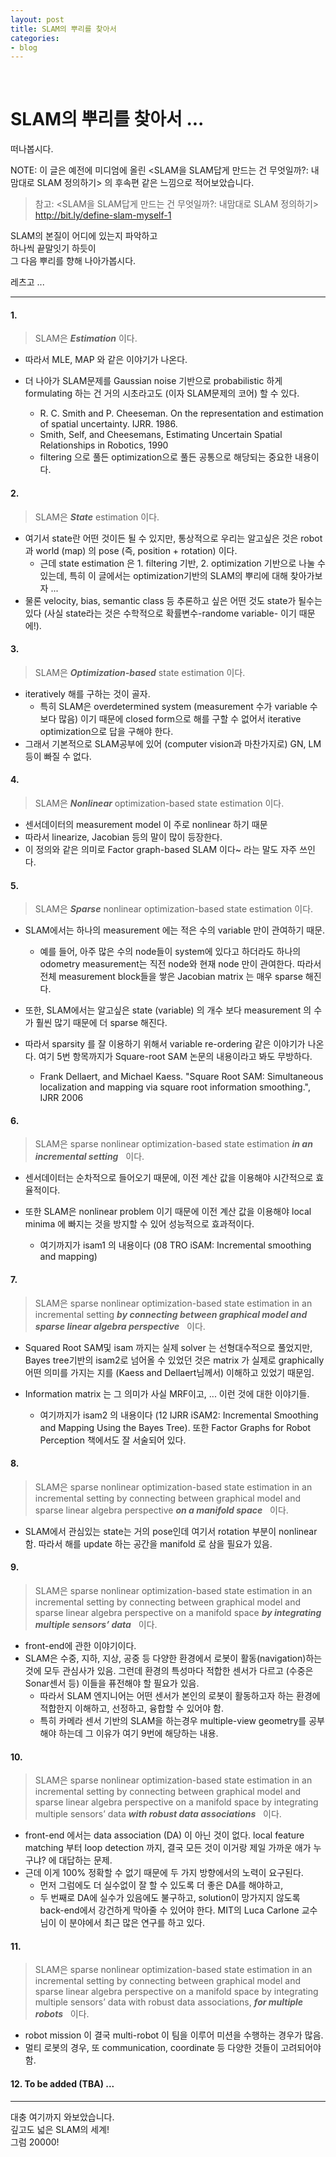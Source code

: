 ```yaml
---
layout: post
title: SLAM의 뿌리를 찾아서
categories:
- blog
---
```


<br>

<h1 id="slam의-뿌리를-찾아서-"><strong>SLAM의 뿌리</strong>를 찾아서 ...</h1>
<p>떠나봅시다. </p>
<p>NOTE: 이 글은 예전에 미디엄에 올린 &lt;SLAM을 SLAM답게 만드는 건 무엇일까?: 내맘대로 SLAM 정의하기&gt; 의 후속편 같은 느낌으로 적어보았습니다. </p>
<blockquote>
<p>참고: &lt;SLAM을 SLAM답게 만드는 건 무엇일까?: 내맘대로 SLAM 정의하기&gt;<br>
<a href="http://bit.ly/define-slam-myself-1">http://bit.ly/define-slam-myself-1</a></p>
</blockquote>
<p>SLAM의 본질이 어디에 있는지 파악하고<br>
하나씩 끝말잇기 하듯이<br>
그 다음 뿌리를 향해 나아가봅시다. </p>
<p>레츠고 ...</p>

<hr>
<h4 id="1">1.</h4>
<blockquote>
<p>SLAM은 <strong><em>Estimation</em></strong> 이다.</p>
</blockquote>
<ul>
<li>
<p>따라서 MLE, MAP 와 같은 이야기가 나온다. </p>
</li>
<li>
<p>더 나아가 SLAM문제를 Gaussian noise 기반으로 probabilistic 하게 formulating 하는 건 거의 시초라고도 (이자 SLAM문제의 코어) 할 수 있다.</p>
<ul>
<li> R. C. Smith and P. Cheeseman. On the representation and estimation of spatial uncertainty. IJRR. 1986. </li>
<li> Smith, Self, and Cheesemans, Estimating Uncertain Spatial Relationships in Robotics, 1990 </li>
<li> filtering 으로 풀든 optimization으로 풀든 공통으로 해당되는 중요한 내용이다. </li>
</ul>
</li>
</ul>
<h4 id="2">2.</h4>
<blockquote>
<p>SLAM은 <strong><em>State</em></strong> estimation 이다. </p>
</blockquote>
<ul>
<li>여기서 state란 어떤 것이든 될 수 있지만, 통상적으로 우리는 알고싶은 것은 robot 과 world (map) 의 pose (즉, position + rotation) 이다. <ul>
<li> 근데 state estimation 은 1. filtering 기반, 2. optimization 기반으로 나눌 수 있는데, 특히 이 글에서는 optimization기반의 SLAM의 뿌리에 대해 찾아가보자 ... </li>
</ul></li>
<li>물론 velocity, bias, semantic class 등 추론하고 싶은 어떤 것도 state가 될수는 있다 (사실 state라는 것은 수학적으로 확률변수-randome variable- 이기 때문에!). </li>
</ul>
<h4 id="3">3.</h4>
<blockquote>
<p>SLAM은 <strong><em>Optimization-based</em></strong> state estimation 이다. </p>
</blockquote>
<ul>
<li>iteratively 해를 구하는 것이 골자. <ul>
<li> 특히 SLAM은 overdetermined system (measurement 수가 variable 수보다 많음) 이기 때문에 closed form으로 해를 구할 수 없어서 iterative optimization으로 답을 구해야 한다.  </li>
</ul></li>
<li>그래서 기본적으로 SLAM공부에 있어 (computer vision과 마찬가지로) GN, LM 등이 빠질 수 없다. </li>
</ul>
<h4 id="4">4.</h4>
<blockquote>
<p>SLAM은 <strong><em>Nonlinear</em></strong> optimization-based state estimation 이다. </p>
</blockquote>
<ul>
<li>센서데이터의 measurement model 이 주로 nonlinear 하기 때문</li>
<li>따라서 linearize, Jacobian 등의 말이 많이 등장한다. </li>
<li>이 정의와 같은 의미로 Factor graph-based SLAM 이다~ 라는 말도 자주 쓰인다. </li>
</ul>
<h4 id="5">5.</h4>
<blockquote>
<p>SLAM은 <strong><em>Sparse</em></strong> nonlinear optimization-based state estimation 이다. </p>
</blockquote>
<ul>
<li>
<p>SLAM에서는 하나의 measurement 에는 적은 수의 variable 만이 관여하기 때문. </p>
<ul>
<li> 예를 들어, 아주 많은 수의 node들이 system에 있다고 하더라도 하나의 odometry measurement는 직전 node와 현재 node 만이 관여한다. 따라서 전체 measurement block들을 쌓은 Jacobian matrix 는 매우 sparse 해진다. </li>
</ul>
</li>
<li>
<p>또한, SLAM에서는 알고싶은 state (variable) 의 개수 보다 measurement 의 수가 훨씬 많기 때문에 더 sparse 해진다. </p>
</li>
<li>
<p>따라서 sparsity 를 잘 이용하기 위해서 variable re-ordering 같은 이야기가 나온다. 여기 5번 항목까지가 Square-root SAM 논문의 내용이라고 봐도 무방하다.</p>
<ul>
<li> Frank Dellaert, and Michael Kaess. "Square Root SAM: Simultaneous localization and mapping via square root information smoothing.", IJRR 2006</li>
</ul>
</li>
</ul>
<h4 id="6">6.</h4>
<blockquote>
<p>SLAM은 sparse nonlinear optimization-based state estimation <strong><em>in an incremental setting</em></strong> &nbsp; 이다. </p>
</blockquote>
<ul>
<li>
<p>센서데이터는 순차적으로 들어오기 때문에, 이전 계산 값을 이용해야 시간적으로 효율적이다. </p>
</li>
<li>
<p>또한 SLAM은 nonlinear problem 이기 때문에 이전 계산 값을 이용해야 local minima 에 빠지는 것을 방지할 수 있어 성능적으로 효과적이다. </p>
<ul>
<li> 여기까지가 isam1 의 내용이다 (08 TRO iSAM: Incremental smoothing and mapping)</li>
</ul>
</li>
</ul>
<h4 id="7">7.</h4>
<blockquote>
<p>SLAM은 sparse nonlinear optimization-based state estimation in an incremental setting <strong><em>by connecting between graphical model and sparse linear algebra perspective</em></strong> &nbsp; 이다.</p>
</blockquote>
<ul>
<li>
<p>Squared Root SAM및 isam 까지는 실제 solver 는 선형대수적으로 풀었지만, Bayes tree기반의 isam2로 넘어올 수 있었던 것은 matrix 가 실제로 graphically 어떤 의미를 가지는 지를 (Kaess and Dellaert‬님께서) 이해하고 있었기 때문임.</p>
</li>
<li>
<p>Information matrix 는 그 의미가 사실 MRF이고, ... 이런 것에 대한 이야기들. </p>
<ul>
<li> 여기까지가 isam2 의 내용이다 (12 IJRR iSAM2: Incremental Smoothing and Mapping Using the Bayes Tree). 또한 Factor Graphs for Robot Perception 책에서도 잘 서술되어 있다. </li>
</ul>
</li>
</ul>
<h4 id="8">8.</h4>
<blockquote>
<p>SLAM은 sparse nonlinear optimization-based state estimation in an incremental setting by connecting between graphical model and sparse linear algebra perspective <strong><em>on a manifold space</em></strong> &nbsp; 이다.</p>
</blockquote>
<ul>
<li>SLAM에서 관심있는 state는 거의 pose인데 여기서 rotation 부분이 nonlinear 함. 따라서 해를 update 하는 공간을 manifold 로 삼을 필요가 있음.   </li>
</ul>
<h4 id="9">9.</h4>
<blockquote>
<p>SLAM은 sparse nonlinear optimization-based state estimation in an incremental setting by connecting between graphical model and sparse linear algebra perspective on a manifold space <strong><em>by integrating multiple sensors’ data</em></strong> &nbsp; 이다.</p>
</blockquote>
<ul>
<li>front-end에 관한 이야기이다. </li>
<li>SLAM은 수중, 지하, 지상, 공중 등 다양한 환경에서 로봇이 활동(navigation)하는 것에 모두 관심사가 있음. 그런데 환경의 특성마다 적합한 센서가 다르고 (수중은 Sonar센서 등) 이들을 퓨전해야 할 필요가 있음. <ul>
<li> 따라서 SLAM 엔지니어는 어떤 센서가 본인의 로봇이 활동하고자 하는 환경에 적합한지 이해하고, 선정하고, 융합할 수 있어야 함. </li>
<li> 특히 카메라 센서 기반의 SLAM을 하는경우 multiple-view geometry를 공부해야 하는데 그 이유가 여기 9번에 해당하는 내용. </li>
</ul></li>
</ul>
<h4 id="10">10.</h4>
<blockquote>
<p>SLAM은 sparse nonlinear optimization-based state estimation in an incremental setting by connecting between graphical model and sparse linear algebra perspective on a manifold space by integrating multiple sensors’ data <strong><em>with robust data associations</em></strong> &nbsp; 이다.</p>
</blockquote>
<ul>
<li>front-end 에서는 data association (DA) 이 아닌 것이 없다. local feature matching 부터 loop detection 까지, 결국 모든 것이 이거랑 제일 가까운 애가 누구냐? 에 대답하는 문제. </li>
<li>근데 이게 100% 정확할 수 없기 때문에 두 가지 방향에서의 노력이 요구된다. <ul>
<li>먼저 그럼에도 더 실수없이 잘 할 수 있도록 더 좋은 DA를 해야하고, </li>
<li>두 번째로 DA에 실수가 있음에도 불구하고, solution이 망가지지 않도록 back-end에서 강건하게 막아줄 수 있어야 한다. MIT의 Luca Carlone 교수님이 이 분야에서 최근 많은 연구를 하고 있다. </li>
</ul></li>
</ul>
<h4 id="11">11.</h4>
<blockquote>
<p>SLAM은 sparse nonlinear optimization-based state estimation in an incremental setting by connecting between graphical model and sparse linear algebra perspective on a manifold space by integrating multiple sensors’ data with robust data associations, <strong><em>for multiple robots</em></strong> &nbsp; 이다. </p>
</blockquote>
<ul>
<li>robot mission 이 결국 multi-robot 이 팀을 이루어 미션을 수행하는 경우가 많음. </li>
<li>멀티 로봇의 경우, 또 communication, coordinate 등 다양한 것들이 고려되어야 함. </li>
</ul>
<h4 id="12-to-be-added-tba-">12. To be added (TBA) ...</h4>
<hr>
<p>대충 여기까지 와보았습니다.<br>
깊고도 넓은 SLAM의 세계!<br>
그럼 20000!</p>